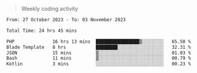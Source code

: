 > Weekly coding activity
<!--START_SECTION:waka-->

```txt
From: 27 October 2023 - To: 03 November 2023

Total Time: 24 hrs 45 mins

PHP              16 hrs 13 mins  ████████████████▒░░░░░░░░   65.50 %
Blade Template   8 hrs           ████████░░░░░░░░░░░░░░░░░   32.31 %
JSON             15 mins         ▒░░░░░░░░░░░░░░░░░░░░░░░░   01.03 %
Bash             11 mins         ▒░░░░░░░░░░░░░░░░░░░░░░░░   00.79 %
Kotlin           3 mins          ░░░░░░░░░░░░░░░░░░░░░░░░░   00.23 %
```

<!--END_SECTION:waka-->

